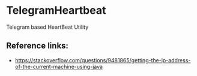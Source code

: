 # TelegramHeartbeat
Telegram based HeartBeat Utility


## Reference links:
- https://stackoverflow.com/questions/9481865/getting-the-ip-address-of-the-current-machine-using-java
